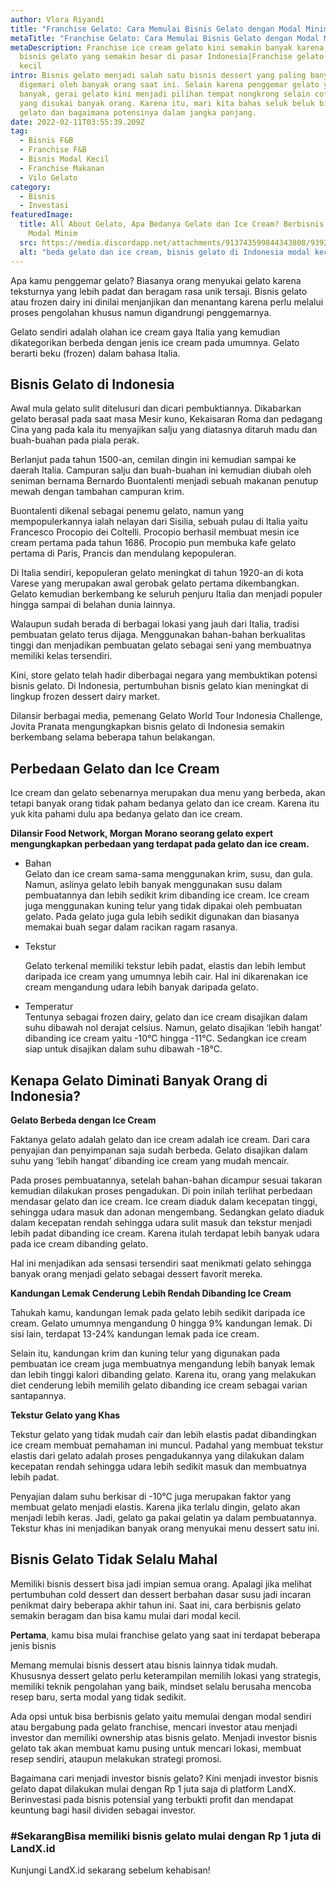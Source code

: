 ```yaml
---
author: Vlora Riyandi
title: "Franchise Gelato: Cara Memulai Bisnis Gelato dengan Modal Minim"
metaTitle: "Franchise Gelato: Cara Memulai Bisnis Gelato dengan Modal Minim"
metaDescription: Franchise ice cream gelato kini semakin banyak karena potensi
  bisnis gelato yang semakin besar di pasar Indonesia|Franchise gelato modal
  kecil
intro: Bisnis gelato menjadi salah satu bisnis dessert yang paling banyak
  digemari oleh banyak orang saat ini. Selain karena penggemar gelato yang
  banyak, gerai gelato kini menjadi pilihan tempat nongkrong selain coffee shop
  yang disukai banyak orang. Karena itu, mari kita bahas seluk beluk bisnis
  gelato dan bagaimana potensinya dalam jangka panjang.
date: 2022-02-11T03:55:39.209Z
tag:
  - Bisnis F&B
  - Franchise F&B
  - Bisnis Modal Kecil
  - Franchise Makanan
  - Vilo Gelato
category:
  - Bisnis
  - Investasi
featuredImage:
  title: All About Gelato, Apa Bedanya Gelato dan Ice Cream? Berbisnis Gelato
    Modal Minim
  src: https://media.discordapp.net/attachments/913743599844343808/939222534199582800/Jadi_pemilik_franchise_gelato_cuma_dengan_modal_1_juta.png?width=512&height=288
  alt: "beda gelato dan ice cream, bisnis gelato di Indonesia modal kecil "
---
```

Apa kamu penggemar gelato? Biasanya orang menyukai gelato karena teksturnya yang lebih padat dan beragam rasa unik tersaji. Bisnis gelato atau frozen dairy ini dinilai menjanjikan dan menantang karena perlu melalui proses pengolahan khusus namun digandrungi penggemarnya.

Gelato sendiri adalah olahan ice cream gaya Italia yang kemudian dikategorikan berbeda dengan jenis ice cream pada umumnya. Gelato berarti beku (frozen) dalam bahasa Italia. 

## Bisnis Gelato di Indonesia

Awal mula gelato sulit ditelusuri dan dicari pembuktiannya. Dikabarkan gelato berasal pada saat masa Mesir kuno, Kekaisaran Roma dan pedagang Cina yang pada kala itu menyajikan salju yang diatasnya ditaruh madu dan buah-buahan pada piala perak. 

Berlanjut pada tahun 1500-an, cemilan dingin ini kemudian sampai ke daerah Italia. Campuran salju dan buah-buahan ini kemudian diubah oleh seniman bernama Bernardo Buontalenti menjadi sebuah makanan penutup mewah dengan tambahan campuran krim. 

Buontalenti dikenal sebagai penemu gelato, namun yang mempopulerkannya ialah nelayan dari Sisilia, sebuah pulau di Italia yaitu Francesco Procopio dei Coltelli. Procopio berhasil membuat mesin ice cream pertama pada tahun 1686. Procopio pun membuka kafe gelato pertama di Paris, Prancis dan mendulang kepopuleran.

Di Italia sendiri, kepopuleran gelato meningkat di tahun 1920-an di kota Varese yang merupakan awal gerobak gelato pertama dikembangkan. Gelato kemudian berkembang ke seluruh penjuru Italia dan menjadi populer hingga sampai di belahan dunia lainnya.

Walaupun sudah berada di berbagai lokasi yang jauh dari Italia, tradisi pembuatan gelato terus dijaga. Menggunakan bahan-bahan berkualitas tinggi dan menjadikan pembuatan gelato sebagai seni yang membuatnya memiliki kelas tersendiri. 

Kini, store gelato telah hadir diberbagai negara yang membuktikan potensi bisnis gelato. Di Indonesia, pertumbuhan bisnis gelato kian meningkat di lingkup frozen dessert dairy market.

Dilansir berbagai media, pemenang Gelato World Tour Indonesia Challenge, Jovita Pranata mengungkapkan bisnis gelato di Indonesia semakin berkembang selama beberapa tahun belakangan.

## Perbedaan Gelato dan Ice Cream

Ice cream dan gelato sebenarnya merupakan dua menu yang berbeda, akan tetapi banyak orang tidak paham bedanya gelato dan ice cream. Karena itu yuk kita pahami dulu apa bedanya gelato dan ice cream.

**Dilansir Food Network, Morgan Morano seorang gelato expert mengungkapkan perbedaan yang terdapat pada gelato dan ice cream.** 

* Bahan\
  Gelato dan ice cream sama-sama menggunakan krim, susu, dan gula. Namun, aslinya gelato lebih banyak menggunakan susu dalam pembuatannya dan lebih sedikit krim dibanding ice cream. Ice cream juga menggunakan kuning telur yang tidak dipakai oleh pembuatan gelato. Pada gelato juga gula lebih sedikit digunakan dan biasanya memakai buah segar dalam racikan ragam rasanya.
* Tekstur

  Gelato terkenal memiliki tekstur lebih padat, elastis dan lebih lembut daripada ice cream yang umumnya lebih cair. Hal ini dikarenakan ice cream mengandung udara lebih banyak daripada gelato.
* Temperatur\
  Tentunya sebagai frozen dairy, gelato dan ice cream disajikan dalam suhu dibawah nol derajat celsius. Namun, gelato disajikan ‘lebih hangat’ dibanding ice cream yaitu -10°C hingga -11°C. Sedangkan ice cream siap untuk disajikan dalam suhu dibawah -18°C.

## Kenapa Gelato Diminati Banyak Orang di Indonesia?

**Gelato Berbeda dengan Ice Cream**

Faktanya gelato adalah gelato dan ice cream adalah ice cream. Dari cara penyajian dan penyimpanan saja sudah berbeda. Gelato disajikan dalam suhu yang ‘lebih hangat’ dibanding ice cream yang mudah mencair.

Pada proses pembuatannya, setelah bahan-bahan dicampur sesuai takaran kemudian dilakukan proses pengadukan. Di poin inilah terlihat perbedaan mendasar gelato dan ice cream. Ice cream diaduk dalam kecepatan tinggi, sehingga udara masuk dan adonan mengembang. Sedangkan gelato diaduk dalam kecepatan rendah sehingga udara sulit masuk dan tekstur menjadi lebih padat dibanding ice cream. Karena itulah terdapat lebih banyak udara pada ice cream dibanding gelato.

Hal ini menjadikan ada sensasi tersendiri saat menikmati gelato sehingga banyak orang menjadi gelato sebagai dessert favorit mereka. 

**Kandungan Lemak Cenderung Lebih Rendah Dibanding Ice Cream**

Tahukah kamu, kandungan lemak pada gelato lebih sedikit daripada ice cream. Gelato umumnya mengandung 0 hingga 9% kandungan lemak. Di sisi lain, terdapat 13-24% kandungan lemak pada ice cream. 

Selain itu, kandungan krim dan kuning telur yang digunakan pada pembuatan ice cream juga membuatnya mengandung lebih banyak lemak dan lebih tinggi kalori dibanding gelato. Karena itu, orang yang melakukan diet cenderung lebih memilih gelato dibanding ice cream sebagai varian santapannya.

**Tekstur Gelato yang Khas**

Tekstur gelato yang tidak mudah cair dan lebih elastis padat dibandingkan ice cream membuat pemahaman ini muncul. Padahal yang membuat tekstur elastis dari gelato adalah proses pengadukannya yang dilakukan dalam kecepatan rendah sehingga udara lebih sedikit masuk dan membuatnya lebih padat.

Penyajian dalam suhu berkisar di -10°C juga merupakan faktor yang membuat gelato menjadi elastis. Karena jika terlalu dingin, gelato akan menjadi lebih keras. Jadi, gelato ga pakai gelatin ya dalam pembuatannya. Tekstur khas ini menjadikan banyak orang menyukai menu dessert satu ini.

## **Bisnis Gelato Tidak Selalu Mahal**

Memiliki bisnis dessert bisa jadi impian semua orang. Apalagi jika melihat pertumbuhan cold dessert dan dessert berbahan dasar susu jadi incaran penikmat dairy beberapa akhir tahun ini. Saat ini, cara berbisnis gelato semakin beragam dan bisa kamu mulai dari modal kecil. 

**Pertama**, kamu bisa mulai franchise gelato yang saat ini terdapat beberapa jenis bisnis 



Memang memulai bisnis dessert atau bisnis lainnya tidak mudah. Khususnya dessert gelato perlu keterampilan memilih lokasi yang strategis, memiliki teknik pengolahan yang baik, mindset selalu berusaha mencoba resep baru, serta modal yang tidak sedikit.

Ada opsi untuk bisa berbisnis gelato yaitu memulai dengan modal sendiri atau bergabung pada gelato franchise, mencari investor atau menjadi investor dan memiliki ownership atas bisnis gelato. Menjadi investor bisnis gelato tak akan membuat kamu pusing untuk mencari lokasi, membuat resep sendiri, ataupun melakukan strategi promosi.

Bagaimana cari menjadi investor bisnis gelato? Kini menjadi investor bisnis gelato dapat dilakukan mulai dengan Rp 1 juta saja di platform LandX. Berinvestasi pada bisnis potensial yang terbukti profit dan mendapat keuntung bagi hasil dividen sebagai investor. 

### \#SekarangBisa memiliki bisnis gelato mulai dengan Rp 1 juta di LandX.id

Kunjungi LandX.id sekarang sebelum kehabisan!